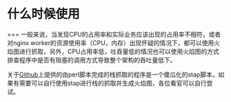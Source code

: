 # 什么时候使用

===
一般来说，当发现CPU的占用率和实际业务应该出现的占用率不相符，或者对nginx worker的资源使用率（CPU，内存）出现怀疑的情况下，都可以使用火焰图进行抓取，另外，CPU占用率低，吐吞量低的情况也可以使用火焰图的方式排查程序中是否有阻塞的调用方式导致整个架构的吞吐量低下。



关于[Github](https://github.com/openresty/nginx-systemtap-toolkit)上提供的由perl脚本完成的栈抓取的程序是一个傻瓜化的stap脚本，如果有需要可以自行使用stap进行栈的抓取并生成火焰图，各位看官可以自行尝试。



